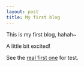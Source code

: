 ```yaml
---
layout: post
title: My first blog
---
```


This is my first blog, hahah~

A little bit excited!

See the [real first one](2014-3-3-Hello-World) for test.
